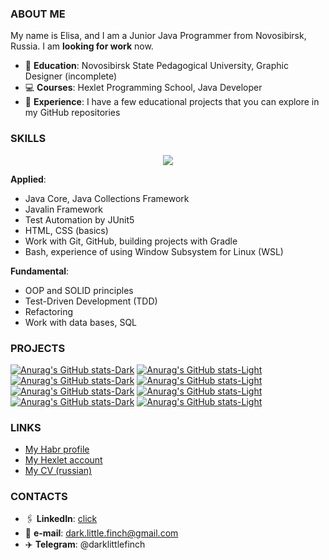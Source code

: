 ### ABOUT ME

My name is Elisa, and I am a Junior Java Programmer from Novosibirsk, Russia. I am **looking for work** now.

* 📝 **Education**: Novosibirsk State Pedagogical University, Graphic Designer (incomplete)
* 💻 **Courses**: Hexlet Programming School, Java Developer
* 💼 **Experience**: I have a few educational projects that you can explore in my GitHub repositories

### SKILLS

<p align="center">
  <a href="https://skillicons.dev">
    <img src="https://skillicons.dev/icons?i=java,idea,gradle,git,github,postgres,bash,html,css" />
  </a>
</p>

**Applied**:
* Java Core, Java Collections Framework
* Javalin Framework
* Test Automation by JUnit5
* HTML, CSS (basics)
* Work with Git, GitHub, building projects with Gradle
* Bash, experience of using Window Subsystem for Linux (WSL)

**Fundamental**:
* OOP and SOLID principles
* Test-Driven Development (TDD)
* Refactoring
* Work with data bases, SQL

### PROJECTS

[![Anurag's GitHub stats-Dark](https://github-readme-stats.vercel.app/api/pin/?username=darklittlefinch&repo=java-project-61&theme=github_dark#gh-dark-mode-only)](https://github.com/darklittlefinch/java-project-61#gh-dark-mode-only)
[![Anurag's GitHub stats-Light](https://github-readme-stats.vercel.app/api/pin/?username=darklittlefinch&repo=java-project-61&theme=default_repocard#gh-light-mode-only)](https://github.com/darklittlefinch/java-project-61#gh-light-mode-only)
[![Anurag's GitHub stats-Dark](https://github-readme-stats.vercel.app/api/pin/?username=darklittlefinch&repo=java-project-71&theme=github_dark#gh-dark-mode-only)](https://github.com/darklittlefinch/java-project-71#gh-dark-mode-only)
[![Anurag's GitHub stats-Light](https://github-readme-stats.vercel.app/api/pin/?username=darklittlefinch&repo=java-project-71&theme=default_repocard#gh-light-mode-only)](https://github.com/darklittlefinch/java-project-71#gh-light-mode-only)
[![Anurag's GitHub stats-Dark](https://github-readme-stats.vercel.app/api/pin/?username=darklittlefinch&repo=java-project-78&theme=github_dark#gh-dark-mode-only)](https://github.com/darklittlefinch/java-project-78#gh-dark-mode-only)
[![Anurag's GitHub stats-Light](https://github-readme-stats.vercel.app/api/pin/?username=darklittlefinch&repo=java-project-78&theme=default_repocard#gh-light-mode-only)](https://github.com/darklittlefinch/java-project-78#gh-light-mode-only)
[![Anurag's GitHub stats-Dark](https://github-readme-stats.vercel.app/api/pin/?username=darklittlefinch&repo=java-project-72&theme=github_dark#gh-dark-mode-only)](https://github.com/darklittlefinch/java-project-72#gh-dark-mode-only)
[![Anurag's GitHub stats-Light](https://github-readme-stats.vercel.app/api/pin/?username=darklittlefinch&repo=java-project-72&theme=default_repocard#gh-light-mode-only)](https://github.com/darklittlefinch/java-project-72#gh-light-mode-only)

### LINKS
* [My Habr profile](https://career.habr.com/darklittlefinch)
* [My Hexlet account](https://ru.hexlet.io/u/darklittlefinch)
* [My CV (russian)](https://cv.hexlet.io/ru/resumes/2925)

### CONTACTS

* 🖇️ **LinkedIn**: [click](https://www.linkedin.com/in/elisa-moritz/)
* 📧 **e-mail**: dark.little.finch@gmail.com
* ✈️ **Telegram**: @darklittlefinch
